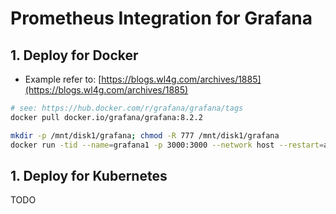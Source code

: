 # Prometheus Integration for Grafana

## 1. Deploy for Docker

- Example refer to: [https://blogs.wl4g.com/archives/1885](https://blogs.wl4g.com/archives/1885)

```bash
# see: https://hub.docker.com/r/grafana/grafana/tags
docker pull docker.io/grafana/grafana:8.2.2

mkdir -p /mnt/disk1/grafana; chmod -R 777 /mnt/disk1/grafana
docker run -tid --name=grafana1 -p 3000:3000 --network host --restart=always -v /mnt/disk1/grafana:/var/lib/grafana docker.io/grafana/grafana:8.2.2
```

## 1. Deploy for Kubernetes

TODO
